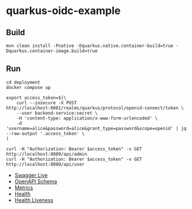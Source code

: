 # quarkus-oidc-example


## Build

```shell
mvn clean install -Pnative -Dquarkus.native.container-build=true -Dquarkus.container-image.build=true
```


## Run

```shell
cd deployment
docker compose up
```

```shell
export access_token=$(\
    curl --insecure -X POST http://localhost:8081/realms/quarkus/protocol/openid-connect/token \
    --user backend-service:secret \
    -H 'content-type: application/x-www-form-urlencoded' \
    -d 'username=alice&password=alice&grant_type=password&scope=openid' | jq --raw-output '.access_token' \
)
```

```shell
curl -H "Authorization: Bearer $access_token" -v GET http://localhost:8080/api/admin
curl -H "Authorization: Bearer $access_token" -v GET http://localhost:8080/api/user
```


- [Swagger Live](http://localhost:8080/swagger-ui/)
- [OpenAPI Schema](http://localhost:8080/openapi/)
- [Metrics](http://localhost:9000/metrics/)
- [Health](http://localhost:9000/health/)
- [Health Liveness](http://localhost:9000/health/live/)
